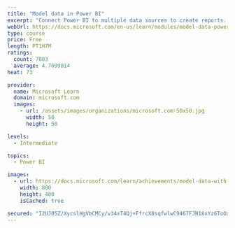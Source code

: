 ```yaml
---
title: "Model data in Power BI"
excerpt: "Connect Power BI to multiple data sources to create reports. Define the relationship between your data sources."
webUrl: https://docs.microsoft.com/en-us/learn/modules/model-data-power-bi/
type: course
price: Free
length: PT1H7M
ratings:
  count: 7003
  average: 4.7099814
heat: 73

provider:
  name: Microsoft Learn
  domain: microsoft.com
  images:
    - url: /assets/images/organizations/microsoft.com-50x50.jpg
      width: 50
      height: 50

levels:
  - Intermediate

topics:
  - Power BI

images:
  - url: https://docs.microsoft.com/learn/achievements/model-data-with-power-bi-desktop-social.png
    width: 800
    height: 400
    isCached: true

secured: "I2UJ05Z/XycslHgVbCMCy/v34xT4Qj+FfrcX8sqfwlwC9467FJN16xYz6ToOxSWlNFRaEQfwfVDEoImbUqKzNwg7psFBvB5wi9c2dSba6nauPEGflKQjSutuS1vgo5BbI8fyxIe8K55BOkWznZOcr1VW94MvyCgc/Sg4OgjV5CUW9b9wdzWDFSMvymUjVSEYy9b+T1ozr45lOfMzrwYvSSyprIRwG6IkaLheMjf43vNI5n6dp8KnkSiN6n6RbMO2IxbE3wr5Ta6NT6+TK8ux9EFd7sCzfv7F04w+QQOU67VKPF0fmQQNgoDE+LanAPEryNxemWG3BdU9P4l3LPwK9eJzm2ATK29YMaEQcf+qqqi2wKsQSHIoc4JMOS1sB7exjEeVJhEZ8GJKw4P/9xKykuedgf9Q27w1u8lq0O6BHnk=;L/biaVEn/9Pwc8Yv30P4+g=="
---
```


